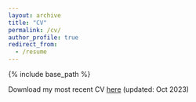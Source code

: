 ```yaml
---
layout: archive
title: "CV"
permalink: /cv/
author_profile: true
redirect_from:
  - /resume
---
```


{% include base_path %}

Download my most recent CV [here](https://zfy0314.github.io/files/Gavin_CV_10112023.pdf) (updated: Oct 2023)

